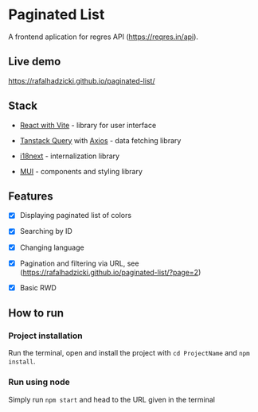 # Paginated List

A frontend aplication for regres API (https://reqres.in/api).

## Live demo

https://rafalhadzicki.github.io/paginated-list/

## Stack

- [React with Vite](https://vitejs.dev) - library for user interface

- [Tanstack Query](https://tanstack.com/query/latest) with [Axios](https://axios-http.com/docs/intro) - data fetching library

- [i18next](https://mui.com) - internalization library

- [MUI](https://mui.com) - components and styling library

## Features

- [x] Displaying paginated list of colors

- [x] Searching by ID

- [x] Changing language

- [x] Pagination and filtering via URL, see (https://rafalhadzicki.github.io/paginated-list/?page=2)

- [x] Basic RWD

## How to run

### Project installation

Run the terminal, open and install the project with `cd ProjectName` and `npm install`.

### Run using node

Simply run `npm start` and head to the URL given in the terminal
